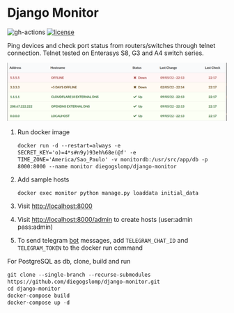 Django Monitor
==============

![gh-actions](https://github.com/diegogslomp/django-monitor/actions/workflows/docker-image.yml/badge.svg)
[![license](https://img.shields.io/badge/license-MIT-blue.svg)](https://github.com/diegogslomp/django-monitor/blob/master/LICENSE)

Ping devices and check port status from routers/switches through telnet
connection. Telnet tested on Enterasys S8, G3 and A4 switch series.

![Host List Page](https://raw.githubusercontent.com/diegogslomp/django-monitor/master/docs/_screenshots/hostlist.png)

1.  Run docker image

        docker run -d --restart=always -e SECRET_KEY='o)=4*s#n9y)93eh%68e(@f' -e TIME_ZONE='America/Sao_Paulo' -v monitordb:/usr/src/app/db -p 8000:8000 --name monitor diegogslomp/django-monitor

2.  Add sample hosts

        docker exec monitor python manage.py loaddata initial_data

3.  Visit <http://localhost:8000>

4.  Visit <http://localhost:8000/admin> to create hosts (user:admin
    pass:admin)

5.  To send telegram [bot](https://core.telegram.org/bots) messages, add `TELEGRAM_CHAT_ID` and `TELEGRAM_TOKEN`
    to the docker run command

For PostgreSQL as db, clone, build and run

    git clone --single-branch --recurse-submodules https://github.com/diegogslomp/django-monitor.git
    cd django-monitor
    docker-compose build
    docker-compose up -d
